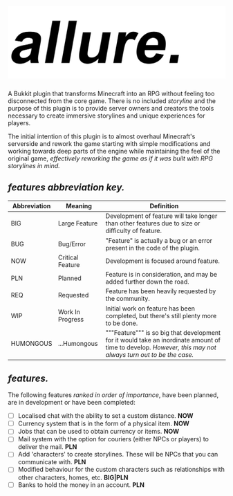 # ![*allure.*](/images/logo.png)
A Bukkit plugin that transforms Minecraft into an RPG without feeling too disconnected from the core game.
There is no included *storyline* and the purpose of this plugin is to provide server owners and creators
the tools necessary to create immersive storylines and unique experiences for players.

The initial intention of this plugin is to almost overhaul Minecraft's serverside and rework the game starting
with simple modifications and working towards deep parts of the engine while maintaining the feel of the original game,
*effectively reworking the game as if it was built with RPG storylines in mind.*

## *features abbreviation key.*
 Abbreviation | Meaning | Definition
 ------------ | ------- | ----------
 BIG | Large Feature | Development of feature will take longer than other features due to size or difficulty of feature.
 BUG | Bug/Error | "Feature" is actually a bug or an error present in the code of the plugin.
 NOW | Critical Feature | Development is focused around feature.
 PLN | Planned | Feature is in consideration, and may be added further down the road.
 REQ | Requested | Feature has been heavily requested by the community.
 WIP | Work In Progress | Initial work on feature has been completed, but there's still plenty more to be done.
 HUMONGOUS | ...Humongous | """Feature""" is so big that development for it would take an inordinate amount of time to develop. *However, this may not always turn out to be the case.*

## *features.*
The following features *ranked in order of importance*, have been planned, are in development or have been completed:
- [ ] Localised chat with the ability to set a custom distance. **NOW**
- [ ] Currency system that is in the form of a physical item. **NOW**
- [ ] Jobs that can be used to obtain currency or items. **NOW**
- [ ] Mail system with the option for couriers (either NPCs or players) to deliver the mail. **PLN**
- [ ] Add 'characters' to create storylines. These will be NPCs that you can communicate with. **PLN**
- [ ] Modified behaviour for the custom characters such as relationships with other characters, homes, etc. **BIG|PLN**
- [ ] Banks to hold the money in an account. **PLN**
